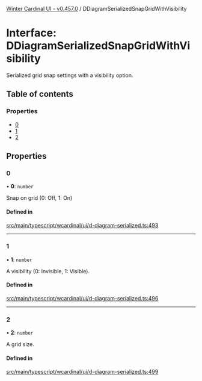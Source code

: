 [Winter Cardinal UI - v0.457.0](../index.md) / DDiagramSerializedSnapGridWithVisibility

# Interface: DDiagramSerializedSnapGridWithVisibility

Serialized grid snap settings with a visibility option.

## Table of contents

### Properties

- [0](DDiagramSerializedSnapGridWithVisibility.md#0)
- [1](DDiagramSerializedSnapGridWithVisibility.md#1)
- [2](DDiagramSerializedSnapGridWithVisibility.md#2)

## Properties

### 0

• **0**: `number`

Snap on grid (0: Off, 1: On)

#### Defined in

[src/main/typescript/wcardinal/ui/d-diagram-serialized.ts:493](https://github.com/winter-cardinal/winter-cardinal-ui/blob/v0.457.0/src/main/typescript/wcardinal/ui/d-diagram-serialized.ts#L493)

___

### 1

• **1**: `number`

A visibility (0: Invisible, 1: Visible).

#### Defined in

[src/main/typescript/wcardinal/ui/d-diagram-serialized.ts:496](https://github.com/winter-cardinal/winter-cardinal-ui/blob/v0.457.0/src/main/typescript/wcardinal/ui/d-diagram-serialized.ts#L496)

___

### 2

• **2**: `number`

A grid size.

#### Defined in

[src/main/typescript/wcardinal/ui/d-diagram-serialized.ts:499](https://github.com/winter-cardinal/winter-cardinal-ui/blob/v0.457.0/src/main/typescript/wcardinal/ui/d-diagram-serialized.ts#L499)
